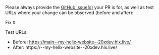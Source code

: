 Please always provide the [GitHub issue(s)](../issues) your PR is for, as well as test URLs where your change can be observed (before and after):

Fix #<gh-issue-id>

Test URLs:
- Before: https://main--my-helix-website--20xdev.hlx.live/
- After: https://<branch>--my-helix-website--20xdev.hlx.live/
